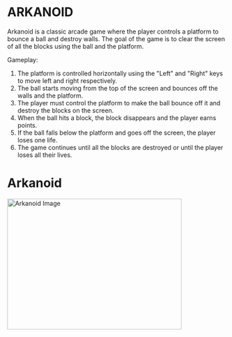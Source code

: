 # ARKANOID
Arkanoid is a classic arcade game where the player controls a platform to bounce a ball and destroy walls. The goal of the game is to clear the screen of all the blocks using the ball and the platform.

Gameplay:
1. The platform is controlled horizontally using the "Left" and "Right" keys to move left and right respectively.
2. The ball starts moving from the top of the screen and bounces off the walls and the platform.
3. The player must control the platform to make the ball bounce off it and destroy the blocks on the screen.
4. When the ball hits a block, the block disappears and the player earns points.
5. If the ball falls below the platform and goes off the screen, the player loses one life.
6. The game continues until all the blocks are destroyed or until the player loses all their lives.
<!DOCTYPE html>
<html>
<head>
    <title>Arkanoid</title>
</head>
<body>
    <h1>Arkanoid</h1>
    <img src="arkanoid_image.jpg" alt="Arkanoid Image" width="400" height="300">
</body>
</html>
